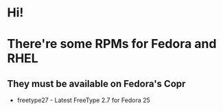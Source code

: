 # Hi!
# There're some RPMs for Fedora and RHEL
## They must be available on Fedora's Copr
* freetype27 - Latest FreeType 2.7 for Fedora 25
